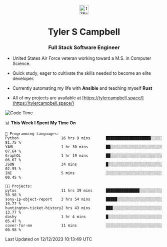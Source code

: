 <p align="center">
<a href="https://www.linkedin.com/in/t36campbell" target="blank"><img align="center" src="https://ik.imagekit.io/t36campbell/Portfolio/linkedin.png.original_m8bbGgPh6.png" alt="t36campbell" height="30" width="30" /></a>
</p>
<h1 align="center">Tyler S Campbell</h1>
<h3 align="center">Full Stack Software Engineer</h3>

* United States Air Force veteran working toward a M.S. in Computer Science.

* Quick study, eager to cultivate the skills needed to become an elite developer.

* Currently automating my life with **Ansible** and teaching myself **Rust**

* All of my projects are available at [https://tylercampbell.space/](https://tylercampbell.space/)

<!--START_SECTION:waka-->
![Code Time](http://img.shields.io/badge/Code%20Time-3%2C031%20hrs%2036%20mins-blue)

📊 **This Week I Spent My Time On** 

```text
💬 Programming Languages: 
Python                   16 hrs 9 mins       ████████████████████░░░░░   81.75 % 
YAML                     1 hr 30 mins        ██░░░░░░░░░░░░░░░░░░░░░░░   07.64 % 
GraphQL                  1 hr 19 mins        ██░░░░░░░░░░░░░░░░░░░░░░░   06.67 % 
JSON                     34 mins             █░░░░░░░░░░░░░░░░░░░░░░░░   02.95 % 
INI                      5 mins              ░░░░░░░░░░░░░░░░░░░░░░░░░   00.45 % 

🐱‍💻 Projects: 
pytos                    11 hrs 39 mins      ███████████████░░░░░░░░░░   58.98 % 
sony-ip-object-report    3 hrs 54 mins       █████░░░░░░░░░░░░░░░░░░░░   19.77 % 
huntington-ticket-history2 hrs 43 mins       ███░░░░░░░░░░░░░░░░░░░░░░   13.77 % 
dashy                    1 hr 4 mins         █░░░░░░░░░░░░░░░░░░░░░░░░   05.47 % 
cover-for-me             11 mins             ░░░░░░░░░░░░░░░░░░░░░░░░░   00.98 % 
```


 Last Updated on 12/12/2023 10:13:49 UTC
<!--END_SECTION:waka-->
